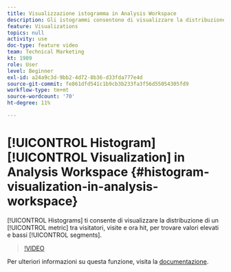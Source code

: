 ```yaml
---
title: Visualizzazione istogramma in Analysis Workspace
description: Gli istogrammi consentono di visualizzare la distribuzione di una metrica tra i visitatori, le visite e ora gli hit, per trovare segmenti di valore elevato e basso.
feature: Visualizations
topics: null
activity: use
doc-type: feature video
team: Technical Marketing
kt: 1909
role: User
level: Beginner
exl-id: a24a9c3d-9bb2-4d72-8b36-d33fda777e4d
source-git-commit: fe861dfd541c1b9cb3b233fa3f56d55054305fd9
workflow-type: tm+mt
source-wordcount: '70'
ht-degree: 11%

---
```


# [!UICONTROL Histogram] [!UICONTROL Visualization] in Analysis Workspace {#histogram-visualization-in-analysis-workspace}

[!UICONTROL Histograms] ti consente di visualizzare la distribuzione di un  [!UICONTROL metric] tra visitatori, visite e ora hit, per trovare valori elevati e bassi  [!UICONTROL segments].

>[!VIDEO](https://video.tv.adobe.com/v/23725/?quality=12)

Per ulteriori informazioni su questa funzione, visita la [documentazione](https://experienceleague.adobe.com/docs/analytics/analyze/analysis-workspace/visualizations/histogram.html?lang=en).
